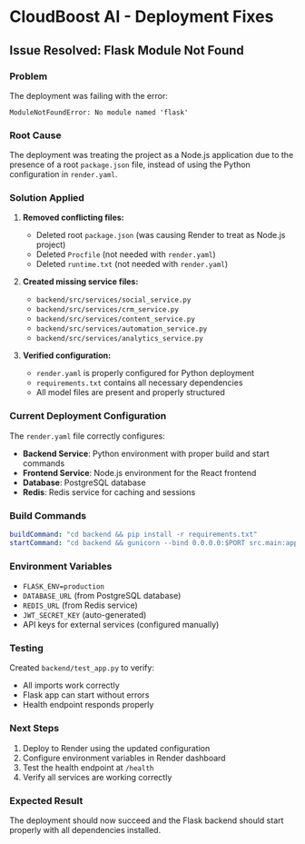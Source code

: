 # CloudBoost AI - Deployment Fixes

## Issue Resolved: Flask Module Not Found

### Problem
The deployment was failing with the error:
```
ModuleNotFoundError: No module named 'flask'
```

### Root Cause
The deployment was treating the project as a Node.js application due to the presence of a root `package.json` file, instead of using the Python configuration in `render.yaml`.

### Solution Applied

1. **Removed conflicting files:**
   - Deleted root `package.json` (was causing Render to treat as Node.js project)
   - Deleted `Procfile` (not needed with `render.yaml`)
   - Deleted `runtime.txt` (not needed with `render.yaml`)

2. **Created missing service files:**
   - `backend/src/services/social_service.py`
   - `backend/src/services/crm_service.py`
   - `backend/src/services/content_service.py`
   - `backend/src/services/automation_service.py`
   - `backend/src/services/analytics_service.py`

3. **Verified configuration:**
   - `render.yaml` is properly configured for Python deployment
   - `requirements.txt` contains all necessary dependencies
   - All model files are present and properly structured

### Current Deployment Configuration

The `render.yaml` file correctly configures:
- **Backend Service**: Python environment with proper build and start commands
- **Frontend Service**: Node.js environment for the React frontend
- **Database**: PostgreSQL database
- **Redis**: Redis service for caching and sessions

### Build Commands
```yaml
buildCommand: "cd backend && pip install -r requirements.txt"
startCommand: "cd backend && gunicorn --bind 0.0.0.0:$PORT src.main:app"
```

### Environment Variables
- `FLASK_ENV=production`
- `DATABASE_URL` (from PostgreSQL database)
- `REDIS_URL` (from Redis service)
- `JWT_SECRET_KEY` (auto-generated)
- API keys for external services (configured manually)

### Testing
Created `backend/test_app.py` to verify:
- All imports work correctly
- Flask app can start without errors
- Health endpoint responds properly

### Next Steps
1. Deploy to Render using the updated configuration
2. Configure environment variables in Render dashboard
3. Test the health endpoint at `/health`
4. Verify all services are working correctly

### Expected Result
The deployment should now succeed and the Flask backend should start properly with all dependencies installed.